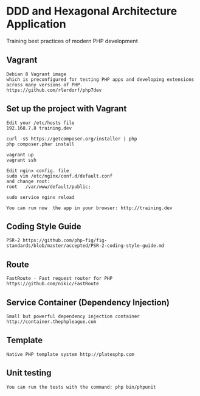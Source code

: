 # DDD and Hexagonal Architecture Application
Training best practices of modern PHP development

## Vagrant
    Debian 8 Vagrant image
    which is preconfigured for testing PHP apps and developing extensions across many versions of PHP.
    https://github.com/rlerdorf/php7dev
    
## Set up the project with Vagrant
    Edit your /etc/hosts file  
    192.168.7.8 training.dev

    curl -sS https://getcomposer.org/installer | php
    php composer.phar install
    
    vagrant up
    vagrant ssh
    
    Edit nginx config. file
    sudo vim /etc/nginx/conf.d/default.conf
    and change root:
    root   /var/www/default/public;

    sudo service nginx reload 
    
    You can run now  the app in your browser: http://training.dev

## Coding Style Guide
    PSR-2 https://github.com/php-fig/fig-standards/blob/master/accepted/PSR-2-coding-style-guide.md

## Route
    FastRoute - Fast request router for PHP https://github.com/nikic/FastRoute
    
## Service Container (Dependency Injection)
    Small but powerful dependency injection container http://container.thephpleague.com
    
## Template    
    Native PHP template system http://platesphp.com

## Unit testing
    You can run the tests with the command: php bin/phpunit
